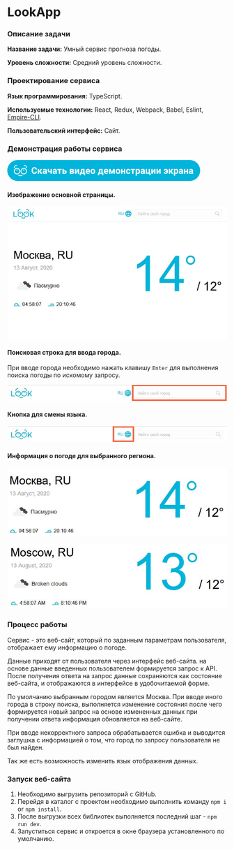 # LookApp

### Описание задачи

**Название задачи:** Умный сервис прогноза погоды.

**Уровень сложности:** Средний уровень сложности.

### Проектирование сервиса

**Язык программирования:** TypeScript.

**Используемые технологии:** React, Redux, Webpack, Babel, Eslint, [Empire-CLI](https://github.com/MrMurdock11/Empire-CLI/tree/develop).

**Пользовательский интерфейс:** Сайт.

### Демонстрация работы сервиса

[![Скачать видео демонстрации](.README/download-btn.png)](https://raw.githubusercontent.com/MrMurdock11/LookApp/develop/.README/weather.mp4)

#### Изображение основной страницы.

![Основная страница](.README/weather.jpg)

#### Поисковая строка для ввода города.

При вводе города необходимо нажать клавишу `Enter` для выполнения поиска погоды по искомому запросу.

![Поисковая строка](.README/search.jpg)

#### Кнопка для смены языка.

![Кнопка смены языка](.README/language.jpg)

#### Информация о погоде для выбранного региона.

![Информация о погоде на русском](.README/weather-info-ru.jpg)

![Информация о погоде на английском](.README/weather-info-en.jpg)

### Процесс работы

Сервис - это веб-сайт, который по заданным параметрам пользователя, отображает ему информацию о погоде.

Данные приходят от пользователя через интерфейс веб-сайта. на основе данные введенных пользователем формируется запрос к API. После получения ответа на запрос данные сохраняются как состояние веб-сайта, и отображаются в интерфейсе в удобочитаемой форме.

По умолчанию выбранным городом является Москва. При вводе иного города в строку поиска, выполняется изменение состояния после чего формируется новый запрос на основе измененных данных при получении ответа информация обновляется на веб-сайте.

При вводе некорректного запроса обрабатывается ошибка и выводится заглушка с информацией о том, что город по запросу пользователя не был найден.

Так же есть возможность изменить язык отображения данных.

### Запуск веб-сайта

1. Необходимо выгрузить репозиторий с GitHub.
1. Перейдя в каталог с проектом необходимо выполнить команду `npm i` or `npm install`.
1. После выгрузки всех библиотек выполняется последний шаг - `npm run dev`.
1. Запуститься сервис и откроется в окне браузера установленного по умолчанию.
